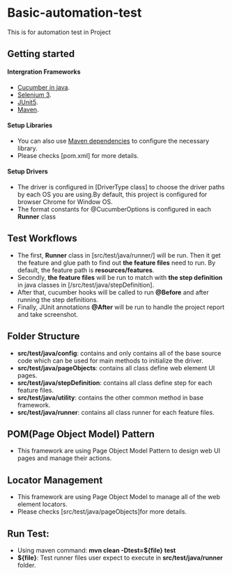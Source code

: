 # Basic-automation-test
This is for automation test in Project

## Getting started
#### Intergration Frameworks
- [Cucumber in java](https://cucumber.io/docs/installation/java/).
- [Selenium 3](https://www.seleniumhq.org/download/).
- [JUnit5](https://junit.org/junit5/).
- [Maven](https://https://maven.apache.org/).


#### Setup Libraries
- You can also use [Maven dependencies](https://mvnrepository.com/) to configure the necessary library.
- Please checks [pom.xml] for more details.

#### Setup Drivers
- The driver is configured in [DriverType class] to choose the driver paths by each OS you are using.By default, this project is configured for browser Chrome for Window OS.
- The format constants for @CucumberOptions is configured in each **Runner** class

## Test Workflows
- The first, **Runner** class in [src/test/java/runner/] will be run. Then it get the feature and glue path to find out **the feature files** need to run. By default, the feature path is **resources/features**.
- Secondly, **the feature files** will be run to match with **the step definition** in java classes in [/src/test/java/stepDefinition].
- After that, cucumber hooks will be called to run **@Before** and after running the step definitions.
- Finally, JUnit annotations **@After** will be run to handle the project report and take screenshot.


## Folder Structure
- **src/test/java/config**: contains and only contains all of the base source code which can be used for main methods to initialize the driver.
- **src/test/java/pageObjects**: contains all class define web element UI pages.
- **src/test/java/stepDefinition**: contains all class define step for each feature files.
- **src/test/java/utility**: contains the other common method in base framework.
- **src/test/java/runner**: contains all class runner for each feature files.


## POM(Page Object Model) Pattern
- This framework are using Page Object Model Pattern to design web UI pages and manage their actions.


## Locator Management
- This framework are using Page Object Model to manage all of the web element locators.
- Please checks [src/test/java/pageObjects]for more details.


## Run Test:
- Using maven command: **mvn clean -Dtest=${file} test**
- **${file}**: Test runner files user expect to execute in **src/test/java/runner** folder.